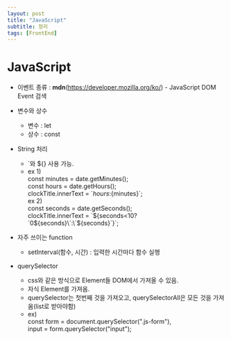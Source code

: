 ```yaml
---
layout: post
title: "JavaScript"
subtitle: 정리
tags: [FrontEnd]
---
```


# JavaScript

- 이벤트 종류 : **mdn**(https://developer.mozilla.org/ko/) - JavaScript DOM Event 검색
- 변수와 상수
  - 변수 : let
  - 상수 : const
- String 처리

  - `와 ${} 사용 가능.
  - ex 1)  
    const minutes = date.getMinutes();  
    const hours = date.getHours();  
    clockTitle.innerText = \`${hours}:${minutes}\`;  
    ex 2)  
    const seconds = date.getSeconds();  
    clockTitle.innerText = \`${seconds<10?\`0${seconds}\`:\`${seconds}\`}\`;

- 자주 쓰이는 function
  - setInterval(함수, 시간) : 입력한 시간마다 함수 실행
- querySelector
  - css와 같은 방식으로 Element들 DOM에서 가져올 수 있음.
  - 자식 Element를 가져옴.
  - querySelector는 첫번째 것을 가져오고, querySelectorAll은 모든 것을 가져옴(list로 받아야함)
  - ex)  
    const form = document.querySelector(".js-form"),  
    input = form.querySelector("input");
